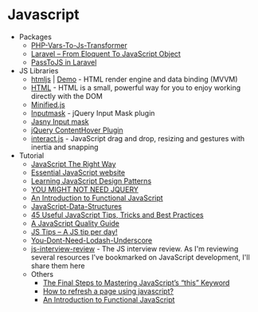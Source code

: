 # Javascript
* Packages
    - [PHP-Vars-To-Js-Transformer](http://goo.gl/dBtLhn)
    - [Laravel – From Eloquent To JavaScript Object](http://goo.gl/AYdb5P)
    - [PassToJS in Laravel](http://goo.gl/yTRf9U)
* JS Libraries
    - [htmljs](http://goo.gl/JAoXqm) | [Demo](http://goo.gl/jhU36b) - HTML render engine and data binding (MVVM)
    - [HTML](http://goo.gl/vyA0aG) - HTML is a small, powerful way for you to enjoy working directly with the DOM
    - [Minified.js](http://minifiedjs.com/)
    - [Inputmask](http://goo.gl/r4e1MB) - jQuery Input Mask plugin
    - [Jasny Input mask](http://goo.gl/Vw4ssa)
    - [jQuery ContentHover Plugin](http://goo.gl/3GtE1g)
    - [interact.js](http://interactjs.io/) - JavaScript drag and drop, resizing and gestures with inertia and snapping
* Tutorial
    - [JavaScript The Right Way](http://www.jstherightway.org/)
    - [Essential JavaScript website](https://goo.gl/lVDFlp)
    - [Learning JavaScript Design Patterns](http://goo.gl/kxdHo7)
    - [YOU MIGHT NOT NEED JQUERY](http://youmightnotneedjquery.com/)
    - [An Introduction to Functional JavaScript](http://goo.gl/brjDRw)
    - [JavaScript-Data-Structures](http://goo.gl/ofk3NR)
    - [45 Useful JavaScript Tips, Tricks and Best Practices](http://goo.gl/axRPjq)
    - [A JavaScript Quality Guide](http://goo.gl/K5hsp0)
    - [JS Tips – A JS tip per day!](http://www.jstips.co/)
    - [You-Dont-Need-Lodash-Underscore](https://goo.gl/MVTsM1)
    - [js-interview-review](https://goo.gl/0DajEh) - The JS interview review. As I'm reviewing several resources I've bookmarked on JavaScript development, I'll share them here
    - Others
        - [The Final Steps to Mastering JavaScript’s “this” Keyword](http://goo.gl/d4NBfe)
        - [How to refresh a page using javascript?](http://goo.gl/YGNpph)
        - [An Introduction to Functional JavaScript](http://goo.gl/QwcAhh)
